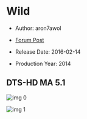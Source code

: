 # Wild

* Author: aron7awol

* [Forum Post](https://www.avsforum.com/threads/bass-eq-for-filtered-movies.2995212/post-56743028)

* Release Date: 2016-02-14
* Production Year: 2014

## DTS-HD MA 5.1

![img 0](https://fanart.tv/fanart/movies/228970/moviethumb/wild-5519a0c3c9c1f.jpg)

![img 1](https://i.imgur.com/Z6tcnjT.png)

